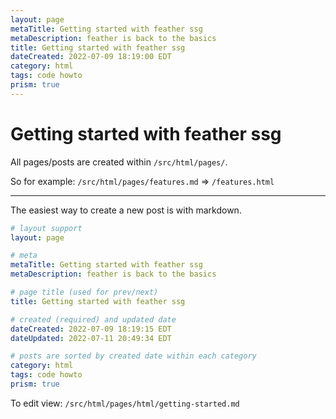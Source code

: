 ```yaml
---
layout: page
metaTitle: Getting started with feather ssg
metaDescription: feather is back to the basics
title: Getting started with feather ssg
dateCreated: 2022-07-09 18:19:00 EDT
category: html
tags: code howto
prism: true
---
```


# Getting started with feather ssg

All pages/posts are created within `/src/html/pages/`.

So for example: `/src/html/pages/features.md` => `/features.html`

---

The easiest way to create a new post is with markdown.

```yaml
# layout support
layout: page

# meta
metaTitle: Getting started with feather ssg
metaDescription: feather is back to the basics

# page title (used for prev/next)
title: Getting started with feather ssg

# created (required) and updated date
dateCreated: 2022-07-09 18:19:15 EDT
dateUpdated: 2022-07-11 20:49:34 EDT

# posts are sorted by created date within each category
category: html
tags: code howto
prism: true
```

To edit view: `/src/html/pages/html/getting-started.md`
